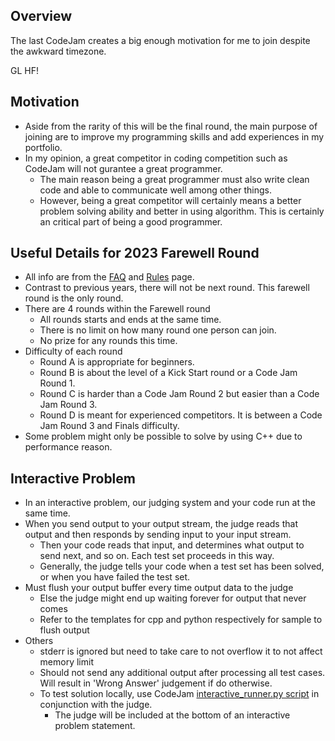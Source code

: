 ## Overview
The last CodeJam creates a big enough motivation for me to join despite the awkward timezone.

GL HF! 

## Motivation
- Aside from the rarity of this will be the final round, the main purpose of joining are to improve my programming skills and add experiences in my portfolio.
- In my opinion, a great competitor in coding competition such as CodeJam will not gurantee a great programmer.
    - The main reason being a great programmer must also write clean code and able to communicate well among other things.
    - However, being a great competitor will certainly means a better problem solving ability and better in using algorithm. This is certainly an critical part of being a good programmer. 

## Useful Details for 2023 Farewell Round
- All info are from the [FAQ](https://codingcompetitions.withgoogle.com/codejam/faq) and [Rules](https://codingcompetitions.withgoogle.com/codejam/rulesandterms) page.
- Contrast to previous years, there will not be next round. This farewell round is the only round.
- There are 4 rounds within the Farewell round
    - All rounds starts and ends at the same time.
    - There is no limit on how many round one person can join.
    - No prize for any rounds this time.
- Difficulty of each round
    - Round A is appropriate for beginners.
    - Round B is about the level of a Kick Start round or a Code Jam Round 1.
    - Round C is harder than a Code Jam Round 2 but easier than a Code Jam Round 3.
    - Round D is meant for experienced competitors. It is between a Code Jam Round 3 and Finals difficulty.
- Some problem might only be possible to solve by using C++ due to performance reason.

## Interactive Problem
- In an interactive problem, our judging system and your code run at the same time.
- When you send output to your output stream, the judge reads that output and then responds by sending input to your input stream. 
    - Then your code reads that input, and determines what output to send next, and so on. Each test set proceeds in this way.
    - Generally, the judge tells your code when a test set has been solved, or when you have failed the test set.
- Must flush your output buffer every time output data to the judge
    - Else the judge might end up waiting forever for output that never comes
    - Refer to the templates for cpp and python respectively for sample to flush output
- Others
    - stderr is ignored but need to take care to not overflow it to not affect memory limit
    - Should not send any additional output after processing all test cases. Will result in 'Wrong Answer' judgement if do otherwise.
    - To test solution locally, use CodeJam [interactive_runner.py script](https://storage.googleapis.com/coding-competitions.appspot.com/interactive_runner.py) in conjunction with the judge.
        - The judge will be included at the bottom of an interactive problem statement. 
